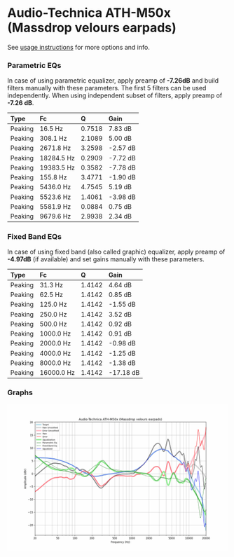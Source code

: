 # Audio-Technica ATH-M50x (Massdrop velours earpads)
See [usage instructions](https://github.com/jaakkopasanen/AutoEq#usage) for more options and info.

### Parametric EQs
In case of using parametric equalizer, apply preamp of **-7.26dB** and build filters manually
with these parameters. The first 5 filters can be used independently.
When using independent subset of filters, apply preamp of **-7.26 dB**.

| Type    | Fc         |      Q | Gain     |
|:--------|:-----------|:-------|:---------|
| Peaking | 16.5 Hz    | 0.7518 | 7.83 dB  |
| Peaking | 308.1 Hz   | 2.1089 | 5.00 dB  |
| Peaking | 2671.8 Hz  | 3.2598 | -2.57 dB |
| Peaking | 18284.5 Hz | 0.2909 | -7.72 dB |
| Peaking | 19383.5 Hz | 0.3582 | -7.78 dB |
| Peaking | 155.8 Hz   | 3.4771 | -1.90 dB |
| Peaking | 5436.0 Hz  | 4.7545 | 5.19 dB  |
| Peaking | 5523.6 Hz  | 1.4061 | -3.98 dB |
| Peaking | 5581.9 Hz  | 0.0884 | 0.75 dB  |
| Peaking | 9679.6 Hz  | 2.9938 | 2.34 dB  |

### Fixed Band EQs
In case of using fixed band (also called graphic) equalizer, apply preamp of **-4.97dB**
(if available) and set gains manually with these parameters.

| Type    | Fc         |      Q | Gain      |
|:--------|:-----------|:-------|:----------|
| Peaking | 31.3 Hz    | 1.4142 | 4.64 dB   |
| Peaking | 62.5 Hz    | 1.4142 | 0.85 dB   |
| Peaking | 125.0 Hz   | 1.4142 | -1.55 dB  |
| Peaking | 250.0 Hz   | 1.4142 | 3.52 dB   |
| Peaking | 500.0 Hz   | 1.4142 | 0.92 dB   |
| Peaking | 1000.0 Hz  | 1.4142 | 0.91 dB   |
| Peaking | 2000.0 Hz  | 1.4142 | -0.98 dB  |
| Peaking | 4000.0 Hz  | 1.4142 | -1.25 dB  |
| Peaking | 8000.0 Hz  | 1.4142 | -1.38 dB  |
| Peaking | 16000.0 Hz | 1.4142 | -17.18 dB |

### Graphs
![](./Audio-Technica%20ATH-M50x%20(Massdrop%20velours%20earpads).png)